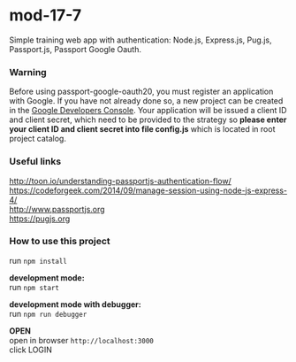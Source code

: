 # mod-17-7
Simple training web app with authentication: Node.js, Express.js, Pug.js, Passport.js, Passport Google Oauth.

### Warning
Before using passport-google-oauth20, you must register an application with Google. If you have not already done so, a new project can be created in the [Google Developers Console](https://console.developers.google.com/). Your application will be issued a client ID and client secret, which need to be provided to the strategy so **please enter your client ID and client secret into file config.js** which is located in root project catalog.

### Useful links

http://toon.io/understanding-passportjs-authentication-flow/  
https://codeforgeek.com/2014/09/manage-session-using-node-js-express-4/  
http://www.passportjs.org  
https://pugjs.org  

### How to use this project

run `npm install`  

**development mode:**  
run `npm start`  

**development mode with debugger:**  
run `npm run debugger`  

**OPEN**  
open in browser `http://localhost:3000`  
click LOGIN
